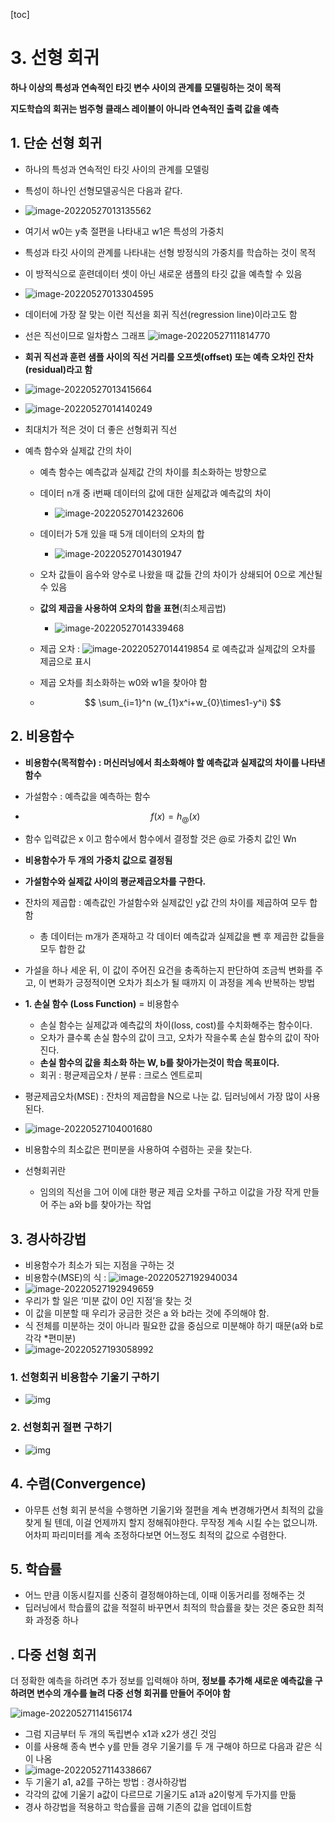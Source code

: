 [toc]

# 3. 선형 회귀

**하나 이상의 특성과 연속적인 타깃 변수 사이의 관계를 모델링하는 것이 목적**

**지도학습의 회귀는 범주형 클래스 레이블이 아니라 연속적인 출력 값을 예측**

## 1. 단순 선형 회귀

- 하나의 특성과 연속적인 타깃 사이의 관계를 모델링

- 특성이 하나인 선형모델공식은 다음과 같다.
- ![image-20220527013135562](선형회귀.assets/image-20220527013135562.png)
- 여기서 w0는 y축 절편을 나타내고 w1은 특성의 가중치
- 특성과 타깃 사이의 관계를 나타내는 선형 방정식의 가중치를 학습하는 것이 목적
- 이 방적식으로 훈련데이터 셋이 아닌 새로운 샘플의 타깃 값을 예측할 수 있음
- ![image-20220527013304595](선형회귀.assets/image-20220527013304595.png)



- 데이터에 가장 잘 맞는 이런 직선을 회귀 직선(regression line)이라고도 함
- 선은 직선이므로 일차함스 그래프 ![image-20220527111814770](선형회귀.assets/image-20220527111814770.png)
- **회귀 직선과 훈련 샘플 사이의 직선 거리를 오프셋(offset) 또는 예측 오차인 잔차(residual)라고 함**
- ![image-20220527013415664](선형회귀.assets/image-20220527013415664.png)



- ![image-20220527014140249](선형회귀.assets/image-20220527014140249.png)

- 최대치가 적은 것이 더 좋은 선형회귀 직선

- 예측 함수와 실제값 간의 차이
  - 예측 함수는 예측값과 실제값 간의 차이를 최소화하는 방향으로
  
  - 데이터 n개 중 i번째 데이터의 값에 대한 실제값과 예측값의 차이
    - ![image-20220527014232606](선형회귀.assets/image-20220527014232606.png)
    
  - 데이터가 5개 있을 때 5개 데이터의 오차의 합
    - ![image-20220527014301947](선형회귀.assets/image-20220527014301947.png)
    
  - 오차 값들이 음수와 양수로 나왔을 때 값들 간의 차이가 상쇄되어 0으로 계산될 수 있음
  
  - **값의 제곱을 사용하여 오차의 합을 표현**(최소제곱법)
    
    - ![image-20220527014339468](선형회귀.assets/image-20220527014339468.png)
    
  - 제곱 오차 : ![image-20220527014419854](선형회귀.assets/image-20220527014419854.png) 로 예측값과 실제값의 오차를 제곱으로 표시
  
  - 제곱 오차를 최소화하는 w0와 w1을 찾아야 함
  
  - $$
    \sum_{i=1}^n (w_{1}x^i+w_{0}\times1-y^i)
    $$
  

## 2. 비용함수

- **비용함수(목적함수) : 머신러닝에서 최소화해야 할 예측값과 실제값의 차이를 나타낸 함수**

- 가설함수 : 예측값을 예측하는 함수

- 
  $$
  f(x)=h_{@}(x)
  $$

- 함수 입력값은 x 이고 함수에서 함수에서 결정할 것은 @로 가중치 값인 Wn

- **비용함수가 두 개의 가중치 값으로 결정됨**

- **가설함수와 실제값 사이의 평균제곱오차를 구한다.**

- 잔차의 제곱합 : 예측값인 가설함수와 실제값인 y값 간의 차이를 제곱하여 모두 합함
  - 총 데이터는 m개가 존재하고 각 데이터 예측값과 실제값을 뺀 후 제곱한 값들을 모두 합한 값

- 가설을 하나 세운 뒤, 이 값이 주어진 요건을 충족하는지 판단하여 조금씩 변화를 주고, 이 변화가 긍정적이면 오차가 최소가 될 때까지 이 과정을 계속 반복하는 방법

- **1. 손실 함수 (Loss Function)** = 비용함수
  - 손실 함수는 실제값과 예측값의 차이(loss, cost)를 수치화해주는 함수이다.
  - 오차가 클수록 손실 함수의 값이 크고, 오차가 작을수록 손실 함수의 값이 작아진다.
  - **손실 함수의 값을 최소화 하는 W, b를 찾아가는것이 학습 목표이다.**
  - 회귀 : 평균제곱오차 / 분류 : 크로스 엔트로피

- 평균제곱오차(MSE) : 잔차의 제곱합을 N으로 나눈 값. 딥러닝에서 가장 많이 사용된다.

- ![image-20220527104001680](선형회귀.assets/image-20220527104001680.png)

- 비용함수의 최소값은 편미분을 사용하여 수렴하는 곳을 찾는다.

- 선형회귀란

  - 임의의 직선을 그어 이에 대한 평균 제곱 오차를 구하고 이값을 가장 작게 만들어 주는 a와 b를 찾아가는 작업

## 3. 경사하강법

- 비용함수가 최소가 되는 지점을 구하는 것
- 비용함수(MSE)의 식 : ![image-20220527192940034](선형회귀.assets/image-20220527192940034.png)
- ![image-20220527192949659](선형회귀.assets/image-20220527192949659.png)
- 우리가 할 일은 ‘미분 값이 0인 지점’을 찾는 것
- 이 값을 미분할 때 우리가 궁금한 것은 a 와 b라는 것에 주의해야 함. 
- 식 전체를 미분하는 것이 아니라 필요한 값을 중심으로 미분해야 하기 때문(a와 b로 각각 *편미분)
- ![image-20220527193058992](선형회귀.assets/image-20220527193058992.png)
### 1. **선형회귀 비용함수 기울기 구하기**
- ![img](https://hleecaster.com/wp-content/uploads/2019/12/linear05.jpg)
### 2. **선형회귀 절편 구하기**
- ![img](https://hleecaster.com/wp-content/uploads/2019/12/linear04.jpg)

## 4. 수렴(Convergence)
- 아무튼 선형 회귀 분석을 수행하면 기울기와 절편을 계속 변경해가면서 최적의 값을 찾게 될 텐데, 이걸 언제까지 할지 정해줘야한다. 무작정 계속 시킬 수는 없으니까. 어차피 파리미터를 계속 조정하다보면 어느정도 최적의 값으로 수렴한다.



## 5. 학습률

- 어느 만큼 이동시킬지를 신중히 결정해야하는데, 이때 이동거리를 정해주는 것
- 딥러닝에서 학습률의 값을 적절히 바꾸면서 최적의 학습률을 찾는 것은 중요한 최적화 과정중 하나

## . 다중 선형 회귀

더 정확한 예측을 하려면 추가 정보를 입력해야 하며, **정보를 추가해 새로운 예측값을 구하려면 변수의 개수를 늘려 다중 선형 회귀를 만들어 주어야 함**

![image-20220527114156174](선형회귀.assets/image-20220527114156174.png)

- 그럼 지금부터 두 개의 독립변수 x1과 x2가 생긴 것임
- 이를 사용해 종속 변수 y를 만들 경우 기울기를 두 개 구해야 하므로 다음과 같은 식이 나옴
- ![image-20220527114338667](선형회귀.assets/image-20220527114338667.png)
- 두 기울기 a1, a2를 구하는 방법 : 경사하강법
- 각각의 값에 기울기 a값이 다르므로 기울기도 a1과 a2이렇게 두가지를 만듦
- 경사 하강법을 적용하고 학습률을 곱해 기존의 값을 업데이트함